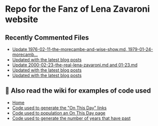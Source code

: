# Repo for the Fanz of Lena Zavaroni website

## Recently Commented Files
<!-- BLOG-POST-LIST:START -->
- [Update 1976-02-11-the-morecambe-and-wise-show.md, 1979-01-24-morecamb…](https://github.com/FanzOfLenaZavaroni/fanzoflenazavaroni.github.io/commit/3783becd04bae669c5812825730e40dc579d31a2)
- [Updated with the latest blog posts](https://github.com/FanzOfLenaZavaroni/fanzoflenazavaroni.github.io/commit/ef923ab960af360e00936e8fd936659f2c025091)
- [Update 2000-02-23-the-real-lena-zavaroni.md and 01-23.md](https://github.com/FanzOfLenaZavaroni/fanzoflenazavaroni.github.io/commit/8593c9480409f8a849a3c24cd6106f30ffcc0db1)
- [Updated with the latest blog posts](https://github.com/FanzOfLenaZavaroni/fanzoflenazavaroni.github.io/commit/0596686826578fc958fb32b3f5459cca6c6edf5e)
- [Updated with the latest blog posts](https://github.com/FanzOfLenaZavaroni/fanzoflenazavaroni.github.io/commit/99f9af9d58afc83cf62ff61bb218b5f50a44570b)
<!-- BLOG-POST-LIST:END -->

## :notebook: Also read the wiki for examples of code used
* [Home](https://github.com/FanzOfLenaZavaroni/fanzoflenazavaroni.github.io/wiki)
* [Code used to generate the "On This Day" links](https://github.com/FanzOfLenaZavaroni/fanzoflenazavaroni.github.io/wiki/On-This-Day-Code)
* [Code used to population an On This Day page](https://github.com/FanzOfLenaZavaroni/fanzoflenazavaroni.github.io/wiki/Code-used-to-population-an-On-This-Day-page)
* [Code used to generate the number of years that have past](https://github.com/FanzOfLenaZavaroni/fanzoflenazavaroni.github.io/wiki/Number-of-years-gone-by-code)
